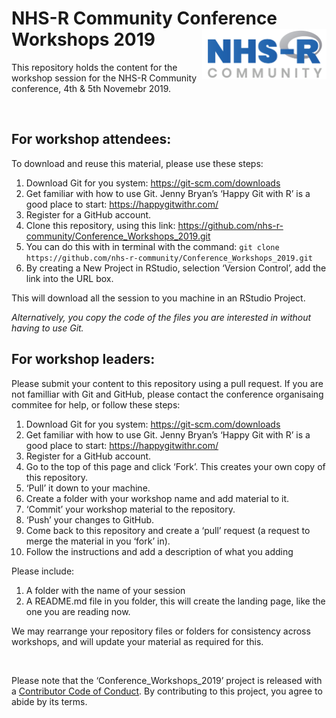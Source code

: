 
# NHS-R Community Conference Workshops 2019 <a href='https://nhsrcommunity.com/'><img src='man/figures/logo.png' align="right" height="80" /></a>

This repository holds the content for the workshop session for the NHS-R
Community conference, 4th & 5th Novemebr 2019.

<br>

## For workshop attendees:

To download and reuse this material, please use these steps:

1.  Download Git for you system: <https://git-scm.com/downloads>
2.  Get familiar with how to use Git. Jenny Bryan’s ‘Happy Git with R’
    is a good place to start: <https://happygitwithr.com/>
3.  Register for a GitHub account.
4.  Clone this repository, using this link:
    <https://github.com/nhs-r-community/Conference_Workshops_2019.git>
5.  You can do this with in terminal with the command: `git clone
    https://github.com/nhs-r-community/Conference_Workshops_2019.git`
6.  By creating a New Project in RStudio, selection ‘Version Control’,
    add the link into the URL box.

This will download all the session to you machine in an RStudio Project.

*Alternatively, you copy the code of the files you are interested in
without having to use Git.*

## For workshop leaders:

Please submit your content to this repository using a pull request. If
you are not familliar with Git and GitHub, please contact the conference
organisaing commitee for help, or follow these steps:

1.  Download Git for you system: <https://git-scm.com/downloads>
2.  Get familiar with how to use Git. Jenny Bryan’s ‘Happy Git with R’
    is a good place to start: <https://happygitwithr.com/>
3.  Register for a GitHub account.
4.  Go to the top of this page and click ‘Fork’. This creates your own
    copy of this repository.
5.  ‘Pull’ it down to your machine.
6.  Create a folder with your workshop name and add material to it.
7.  ‘Commit’ your workshop material to the repository.
8.  ‘Push’ your changes to GitHub.
9.  Come back to this repository and create a ‘pull’ request (a request
    to merge the material in you ‘fork’ in).
10. Follow the instructions and add a description of what you adding

Please include:

1.  A folder with the name of your session
2.  A README.md file in you folder, this will create the landing page,
    like the one you are reading now.

We may rearrange your repository files or folders for consistency across
workshops, and will update your material as required for this.

<br>

Please note that the ‘Conference\_Workshops\_2019’ project is released
with a [Contributor Code of Conduct](CODE_OF_CONDUCT.md). By
contributing to this project, you agree to abide by its terms.
